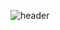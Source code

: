 ![header](https://capsule-render.vercel.app/api?type=waving&color=0:ffaf79,50:be5a4b,100:ffbbb1&height=180&section=header&text=spa%20app&fontColor=fff&fontSize=70)
